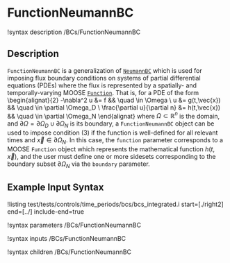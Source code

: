 
# FunctionNeumannBC
!syntax description /BCs/FunctionNeumannBC

## Description
`FunctionNeumannBC` is a generalization of [`NeumannBC`](/framework/NeumannBC.md) which is used
for imposing flux boundary conditions on systems of partial
differential equations (PDEs) where the flux is represented by a
spatially- and temporally-varying MOOSE [`Function`](/Functions/index.md).  That is, for a
PDE of the form
\begin{alignat}{2}
  -\nabla^2 u &= f && \quad \in \Omega \\
  u &= g(t,\vec{x}) && \quad \in \partial \Omega_D \\
  \frac{\partial u}{\partial n} &= h(t,\vec{x}) && \quad \in \partial \Omega_N
\end{alignat}
where $\Omega \subset \mathbb{R}^n$ is the domain, and $\partial
\Omega = \partial \Omega_D \cup \partial \Omega_N$ is its boundary, a
`FunctionNeumannBC` object can be used to impose condition (3) if the
function is well-defined for all relevant times and $\vec{x} \in
\partial \Omega_N$. In this case, the `function` parameter corresponds
to a MOOSE `Function` object which represents the mathematical
function $h(t,\vec{x})$, and the user must define one or more sidesets
corresponding to the boundary subset $\partial \Omega_N$ via the
`boundary` parameter.

## Example Input Syntax
!listing test/tests/controls/time_periods/bcs/bcs_integrated.i start=[./right2] end=[../] include-end=true

!syntax parameters /BCs/FunctionNeumannBC

!syntax inputs /BCs/FunctionNeumannBC

!syntax children /BCs/FunctionNeumannBC
